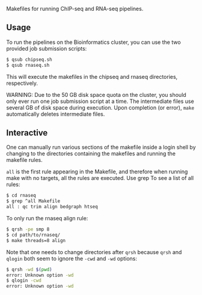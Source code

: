 Makefiles for running ChIP-seq and RNA-seq pipelines.

Usage
-----

To run the pipelines on the Bioinformatics cluster, you can use the
two provided job submission scripts:

```bash
$ qsub chipseq.sh
$ qsub rnaseq.sh
```

This will execute the makefiles in the chipseq and rnaseq directories,
respectively.

WARNING: Due to the 50 GB disk space quota on the cluster,
you should only ever run one job submission script at a time.
The intermediate files use several GB of disk space during execution.
Upon completion (or error), `make` automatically deletes intermediate files.

Interactive
-----------

One can manually run various sections of the makefile inside a login
shell by changing to the directories containing the makefiles and
running the makefile rules.

`all` is the first rule appearing in the Makefile, and therefore when
running make with no targets, all the rules are executed.  Use grep To
see a list of all rules:

```bash
$ cd rnaseq
$ grep ^all Makefile
all : qc trim align bedgraph htseq
```

To only run the rnaseq align rule:

```bash
$ qrsh -pe smp 8
$ cd path/to/rnaseq/
$ make threads=8 align
```

Note that one needs to change directories after `qrsh` because `qrsh`
and `qlogin` both seem to ignore the `-cwd` and `-wd` options:

```bash
$ qrsh -wd $(pwd)
error: Unknown option -wd
$ qlogin -cwd
error: Unknown option -wd
```
